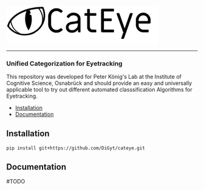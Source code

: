 
<img src="/files/imgs/cateye_header.png" alt="CatEye logo" height="100"/>

___
### Unified Categorization for Eyetracking

This repository was developed for Peter König's Lab at the Institute of Cognitive Science, Osnabrück and should provide an easy and universally applicable tool to try out different automated classsification Algorithms for Eyetracking.

- [Installation](#installation)
- [Documentation](#documentation)

## Installation
```
pip install git+https://github.com/DiGyt/cateye.git
```

## Documentation

 #TODO
